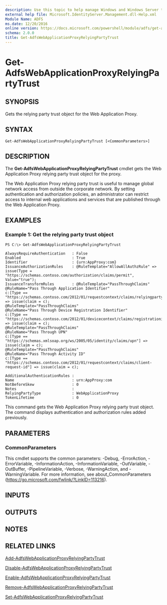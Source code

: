 ```yaml
---
description: Use this topic to help manage Windows and Windows Server technologies with Windows PowerShell.
external help file: Microsoft.IdentityServer.Management.dll-Help.xml
Module Name: ADFS
ms.date: 12/20/2016
online version: https://docs.microsoft.com/powershell/module/adfs/get-adfswebapplicationproxyrelyingpartytrust?view=windowsserver2016-ps&wt.mc_id=ps-gethelp
schema: 2.0.0
title: Get-AdfsWebApplicationProxyRelyingPartyTrust
---
```


# Get-AdfsWebApplicationProxyRelyingPartyTrust

## SYNOPSIS
Gets the relying party trust object for the Web Application Proxy.

## SYNTAX

```
Get-AdfsWebApplicationProxyRelyingPartyTrust [<CommonParameters>]
```

## DESCRIPTION
The **Get-AdfsWebApplicationProxyRelyingPartyTrust** cmdlet gets the Web Application Proxy relying party trust object for the proxy.

The Web Application Proxy relying party trust is useful to manage global network access from outside the corporate network.
By setting authentication and authorization policies, an administrator can restrict access to internal web applications and services that are published through the Web Application Proxy.

## EXAMPLES

### Example 1: Get the relying party trust object
```
PS C:\> Get-AdfsWebApplicationProxyRelyingPartyTrust

AlwaysRequireAuthentication   : False
Enabled                       : True
Identifier                    : {urn:AppProxy:com}
IssuanceAuthorizationRules    : @RuleTemplate="AllowAllAuthzRule" => issue(Type = "https://schemas.contoso.com/authorization/claims/permit", Value="true");
IssuanceTransformRules        : @RuleTemplate="PassThroughClaims"
@RuleName="Pass Through Application Identifier"
c:[Type == "https://schemas.contoso.com/2012/01/requestcontext/claims/relyingpartytrustid"] => issue(claim = c);
@RuleTemplate="PassThroughClaims"
@RuleName="Pass Through Device Registration Identifier"
c:[Type == "https://schemas.contoso.com/2012/01/devicecontext/claims/registrationid"] => issue(claim = c);
@RuleTemplate="PassThroughClaims"
@RuleName="Pass Through UPN"
c:[Type == "https://schemas.xmlsoap.org/ws/2005/05/identity/claims/upn"] => issue(claim = c);
@RuleTemplate="PassThroughClaims"
@RuleName="Pass Through Activity ID"
c:[Type == "https://schemas.contoso.com/2012/01/requestcontext/claims/client-request-id"] => issue(claim = c);

AdditionalAuthenticationRules :
Name                          : urn:AppProxy:com
NotBeforeSkew                 : 0
Notes                         :
RelyingPartyType              : WebApplicationProxy
TokenLifetime                 : 0
```

This command gets the Web Application Proxy relying party trust object.
The command displays authentication and authorization rules added previously.

## PARAMETERS

### CommonParameters
This cmdlet supports the common parameters: -Debug, -ErrorAction, -ErrorVariable, -InformationAction, -InformationVariable, -OutVariable, -OutBuffer, -PipelineVariable, -Verbose, -WarningAction, and -WarningVariable. For more information, see about_CommonParameters (https://go.microsoft.com/fwlink/?LinkID=113216).

## INPUTS

## OUTPUTS

## NOTES

## RELATED LINKS

[Add-AdfsWebApplicationProxyRelyingPartyTrust](./Add-AdfsWebApplicationProxyRelyingPartyTrust.md)

[Disable-AdfsWebApplicationProxyRelyingPartyTrust](./Disable-AdfsWebApplicationProxyRelyingPartyTrust.md)

[Enable-AdfsWebApplicationProxyRelyingPartyTrust](./Enable-AdfsWebApplicationProxyRelyingPartyTrust.md)

[Remove-AdfsWebApplicationProxyRelyingPartyTrust](./Remove-AdfsWebApplicationProxyRelyingPartyTrust.md)

[Set-AdfsWebApplicationProxyRelyingPartyTrust](./Set-AdfsWebApplicationProxyRelyingPartyTrust.md)

